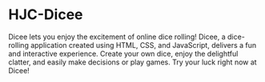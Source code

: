 # HJC-Dicee
Dicee lets you enjoy the excitement of online dice rolling! Dicee, a dice-rolling application created using HTML, CSS, and JavaScript, delivers a fun and interactive experience. Create your own dice, enjoy the delightful clatter, and easily make decisions or play games. Try your luck right now at Dicee!
